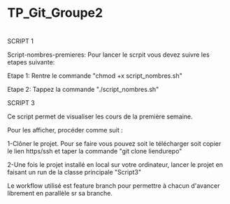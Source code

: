 # TP_Git_Groupe2
#

#
 

SCRIPT 1

Script-nombres-premieres: Pour lancer le scrpit vous devez suivre les etapes suivante:

Etape 1: Rentre le commande "chmod +x script_nombres.sh"

Etape 2: Tappez la commande "./script_nombres.sh"


SCRIPT 3

Ce script permet de visualiser les cours de la première semaine.
 
 Pour les afficher, procéder comme suit : 

  1-Clôner le projet. Pour se faire vous pouvez soit le télécharger soit copier le lien https/ssh et taper la commande "git clone liendurepo"

  2-Une fois le projet installé en local sur votre ordinateur, lancer le projet en faisant un run de la classe principale "Script3"
  
  
  Le workflow utilisé est feature branch pour permettre à chacun d'avancer librement en parallèle sr sa branche.
